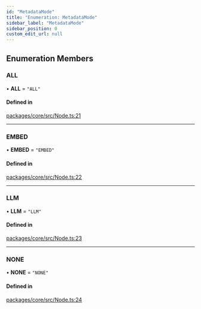 ```yaml
---
id: "MetadataMode"
title: "Enumeration: MetadataMode"
sidebar_label: "MetadataMode"
sidebar_position: 0
custom_edit_url: null
---
```


## Enumeration Members

### ALL

• **ALL** = `"ALL"`

#### Defined in

[packages/core/src/Node.ts:21](https://github.com/run-llama/LlamaIndexTS/blob/d613bbd/packages/core/src/Node.ts#L21)

---

### EMBED

• **EMBED** = `"EMBED"`

#### Defined in

[packages/core/src/Node.ts:22](https://github.com/run-llama/LlamaIndexTS/blob/d613bbd/packages/core/src/Node.ts#L22)

---

### LLM

• **LLM** = `"LLM"`

#### Defined in

[packages/core/src/Node.ts:23](https://github.com/run-llama/LlamaIndexTS/blob/d613bbd/packages/core/src/Node.ts#L23)

---

### NONE

• **NONE** = `"NONE"`

#### Defined in

[packages/core/src/Node.ts:24](https://github.com/run-llama/LlamaIndexTS/blob/d613bbd/packages/core/src/Node.ts#L24)
